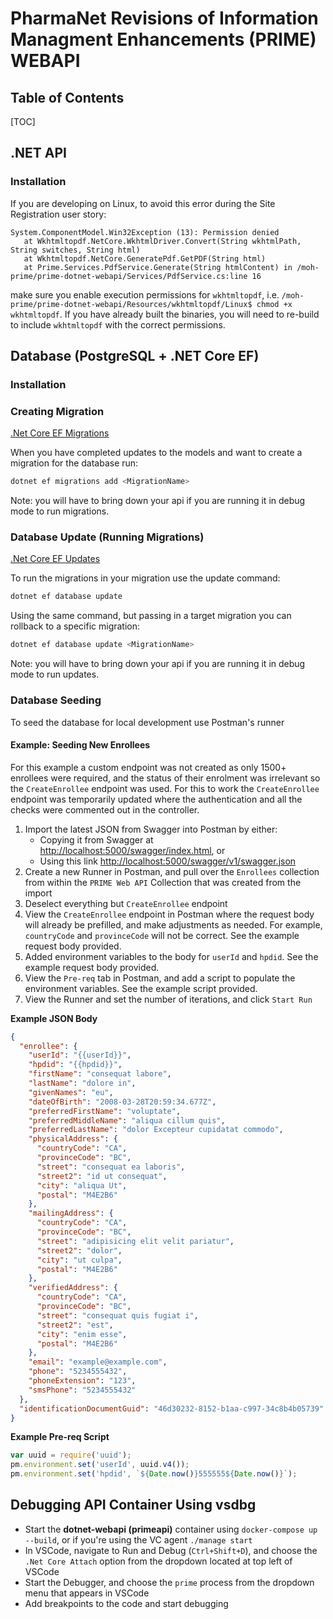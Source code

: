 # PharmaNet Revisions of Information Managment Enhancements (PRIME) WEBAPI

## Table of Contents

[TOC]

## .NET API

### Installation

If you are developing on Linux, to avoid this error during the Site Registration user story:
```
System.ComponentModel.Win32Exception (13): Permission denied
   at Wkhtmltopdf.NetCore.WkhtmlDriver.Convert(String wkhtmlPath, String switches, String html)
   at Wkhtmltopdf.NetCore.GeneratePdf.GetPDF(String html)
   at Prime.Services.PdfService.Generate(String htmlContent) in /moh-prime/prime-dotnet-webapi/Services/PdfService.cs:line 16
```

make sure you enable execution permissions for `wkhtmltopdf`, i.e. `/moh-prime/prime-dotnet-webapi/Resources/wkhtmltopdf/Linux$ chmod +x wkhtmltopdf`.
If you have already built the binaries, you will need to re-build to include `wkhtmltopdf` with the correct permissions.


## Database (PostgreSQL + .NET Core EF)

### Installation

### Creating Migration

[.Net Core EF Migrations](https://docs.microsoft.com/en-us/ef/core/managing-schemas/migrations/?tabs=dotnet-core-cli)

When you have completed updates to the models and want to create a migration for the database run:

```bash
dotnet ef migrations add <MigrationName>
```

Note: you will have to bring down your api if you are running it in debug mode to run migrations.

### Database Update (Running Migrations)

[.Net Core EF Updates](https://docs.microsoft.com/en-us/ef/core/managing-schemas/migrations/?tabs=dotnet-core-cli#update-the-database)

To run the migrations in your migration use the update command:

```bash
dotnet ef database update
```

Using the same command, but passing in a target migration you can rollback to a specific migration:

```bash
dotnet ef database update <MigrationName>
```

Note: you will have to bring down your api if you are running it in debug mode to run updates.

### Database Seeding

To seed the database for local development use Postman's runner

#### Example: Seeding New Enrollees 
 
For this example a custom endpoint was not created as only 1500+ enrollees were required, and the status of their enrolment was irrelevant so the `CreateEnrollee` endpoint was used.  For this to work the `CreateEnrollee` endpoint was temporarily updated where the authentication and all the checks were commented out in the controller. 

1. Import the latest JSON from Swagger into Postman by either:
   * Copying it from Swagger at [http://localhost:5000/swagger/index.html](http://localhost:5000/swagger/index.html), or 
   * Using this link [http://localhost:5000/swagger/v1/swagger.json](http://localhost:5000/swagger/v1/swagger.json) 
1. Create a new Runner in Postman, and pull over the `Enrollees` collection from within the `PRIME Web API` Collection that was created from the import
1. Deselect everything but `CreateEnrollee` endpoint
1. View the `CreateEnrollee` endpoint in Postman where the request body will already be prefilled, and make adjustments as needed. For example, `countryCode` and `provinceCode` will not be correct. See the example request body provided.
1. Added environment variables to the body for `userId` and `hpdid`. See the example request body provided.
1. View the `Pre-req` tab in Postman, and add a script to populate the environment variables.  See the example script provided.
1. View the Runner and set the number of iterations, and click `Start Run`

**Example JSON Body**

```json
{
  "enrollee": {
    "userId": "{{userId}}",
    "hpdid": "{{hpdid}}",
    "firstName": "consequat labore",
    "lastName": "dolore in",
    "givenNames": "eu",
    "dateOfBirth": "2008-03-28T20:59:34.677Z",
    "preferredFirstName": "voluptate",
    "preferredMiddleName": "aliqua cillum quis",
    "preferredLastName": "dolor Excepteur cupidatat commodo",
    "physicalAddress": {
      "countryCode": "CA",
      "provinceCode": "BC",
      "street": "consequat ea laboris",
      "street2": "id ut consequat",
      "city": "aliqua Ut",
      "postal": "M4E2B6"
    },
    "mailingAddress": {
      "countryCode": "CA",
      "provinceCode": "BC",
      "street": "adipisicing elit velit pariatur",
      "street2": "dolor",
      "city": "ut culpa",
      "postal": "M4E2B6"
    },
    "verifiedAddress": {
      "countryCode": "CA",
      "provinceCode": "BC",
      "street": "consequat quis fugiat i",
      "street2": "est",
      "city": "enim esse",
      "postal": "M4E2B6"
    },
    "email": "example@example.com",
    "phone": "5234555432",
    "phoneExtension": "123",
    "smsPhone": "5234555432"
  },
  "identificationDocumentGuid": "46d30232-8152-b1aa-c997-34c8b4b05739"
}
```

**Example Pre-req Script**

```js
var uuid = require('uuid');
pm.environment.set('userId', uuid.v4());
pm.environment.set('hpdid', `${Date.now()}555555${Date.now()}`);
```

## Debugging API Container Using vsdbg

- Start the **dotnet-webapi (primeapi)** container using `docker-compose up --build`, or if you're using the VC agent `./manage start`
- In VSCode, navigate to Run and Debug (`Ctrl+Shift+D`), and choose the `.Net Core Attach` option from the dropdown located at top left of VSCode
- Start the Debugger, and choose the `prime` process from the dropdown menu that appears in VSCode
- Add breakpoints to the code and start debugging

